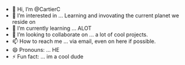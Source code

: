 - 👋 Hi, I’m @CartierC
- 👀 I’m interested in ... Learning and invovating the current planet we reside on 
- 🌱 I’m currently learning ... ALOT
- 💞️ I’m looking to collaborate on ... a lot of cool projects.
- 📫 How to reach me ... via email, even on here if possible. 
- 😄 Pronouns: ... HE 
- ⚡ Fun fact: ... im a cool dude 

<!---
CartierC/CartierC is a ✨ special ✨ repository because its `README.md` (this file) appears on your GitHub profile.
You can click the Preview link to take a look at your changes.
--->
